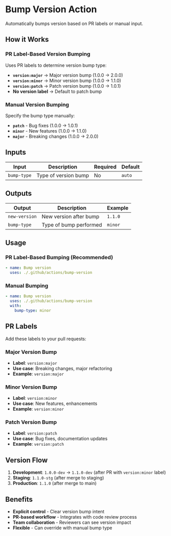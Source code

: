 # Bump Version Action

Automatically bumps version based on PR labels or manual input.

## How it Works

### PR Label-Based Version Bumping
Uses PR labels to determine version bump type:
- **`version:major`** → Major version bump (1.0.0 → 2.0.0)
- **`version:minor`** → Minor version bump (1.0.0 → 1.1.0)
- **`version:patch`** → Patch version bump (1.0.0 → 1.0.1)
- **No version label** → Default to patch bump

### Manual Version Bumping
Specify the bump type manually:
- **`patch`** - Bug fixes (1.0.0 → 1.0.1)
- **`minor`** - New features (1.0.0 → 1.1.0)
- **`major`** - Breaking changes (1.0.0 → 2.0.0)

## Inputs

| Input | Description | Required | Default |
|-------|-------------|----------|---------|
| `bump-type` | Type of version bump | No | `auto` |

## Outputs

| Output | Description | Example |
|--------|-------------|---------|
| `new-version` | New version after bump | `1.1.0` |
| `bump-type` | Type of bump performed | `minor` |

## Usage

### PR Label-Based Bumping (Recommended)
```yaml
- name: Bump version
  uses: ./.github/actions/bump-version
```

### Manual Bumping
```yaml
- name: Bump version
  uses: ./.github/actions/bump-version
  with:
    bump-type: minor
```

## PR Labels

Add these labels to your pull requests:

### **Major Version Bump**
- **Label**: `version:major`
- **Use case**: Breaking changes, major refactoring
- **Example**: `version:major`

### **Minor Version Bump**
- **Label**: `version:minor`
- **Use case**: New features, enhancements
- **Example**: `version:minor`

### **Patch Version Bump**
- **Label**: `version:patch`
- **Use case**: Bug fixes, documentation updates
- **Example**: `version:patch`

## Version Flow

1. **Development**: `1.0.0-dev` → `1.1.0-dev` (after PR with `version:minor` label)
2. **Staging**: `1.1.0-stg` (after merge to staging)
3. **Production**: `1.1.0` (after merge to main)

## Benefits

- **Explicit control** - Clear version bump intent
- **PR-based workflow** - Integrates with code review process
- **Team collaboration** - Reviewers can see version impact
- **Flexible** - Can override with manual bump type

